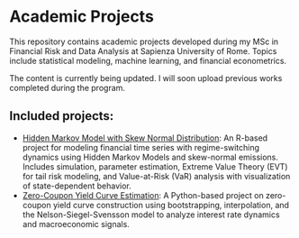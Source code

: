 # Academic Projects

This repository contains academic projects developed during my MSc in Financial Risk and Data Analysis at Sapienza University of Rome. Topics include statistical modeling, machine learning, and financial econometrics.

The content is currently being updated. I will soon upload previous works completed during the program.

## Included projects:
- [Hidden Markov Model with Skew Normal Distribution](HMM_Regime_Detection.md): An R-based project for modeling financial time series with regime-switching dynamics using Hidden Markov Models and skew-normal emissions. Includes simulation, parameter estimation, Extreme Value Theory (EVT) for tail risk modeling, and Value-at-Risk (VaR) analysis with visualization of state-dependent behavior.
- [Zero-Coupon Yield Curve Estimation](ZeroCoupon_Curve.pdf): A Python-based project on zero-coupon yield curve construction using bootstrapping, interpolation, and the Nelson-Siegel-Svensson model to analyze interest rate dynamics and macroeconomic signals. 

